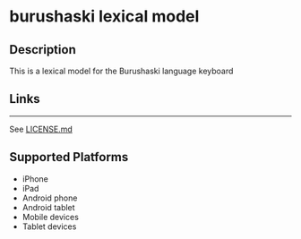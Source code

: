 burushaski lexical model
===================

Description
-----------
This is a lexical model for the Burushaski language keyboard

Links
-----

---------
See [LICENSE.md](LICENSE.md)

Supported Platforms
-------------------
 * iPhone
 * iPad
 * Android phone
 * Android tablet
 * Mobile devices
 * Tablet devices

